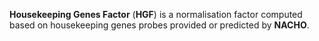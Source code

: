 **Housekeeping Genes Factor** (**HGF**) is a normalisation factor computed based on housekeeping genes probes provided or predicted by **NACHO**.